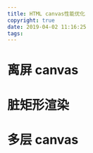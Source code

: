 ```yaml
---
title: HTML canvas性能优化
copyright: true
date: 2019-04-02 11:16:25
tags:
---
```


# 离屏 canvas

# 脏矩形渲染

# 多层 canvas
